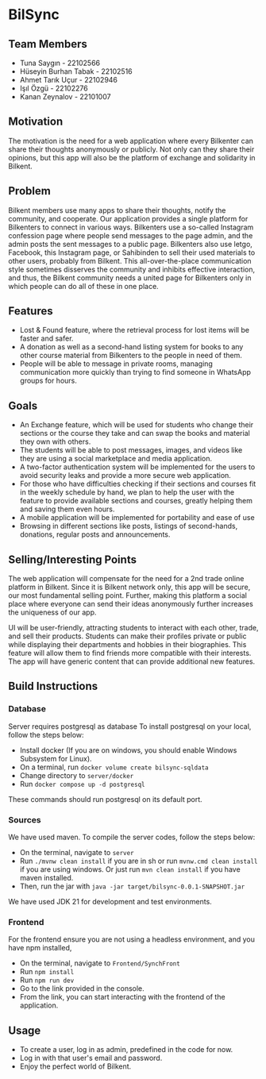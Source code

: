 # BilSync

## Team Members

- Tuna Saygın - 22102566
- Hüseyin Burhan Tabak - 22102516
- Ahmet Tarık Uçur - 22102946
- Işıl Özgü - 22102276
- Kanan Zeynalov - 22101007

## Motivation

The motivation is the need for a web application where every Bilkenter can share their thoughts anonymously or publicly.
Not only can they share their opinions, but this app will also be the platform of exchange and solidarity in Bilkent.

## Problem

Bilkent members use many apps to share their thoughts, notify the community, and cooperate.
Our application provides a single platform for Bilkenters to connect in various ways.
Bilkenters use a so-called Instagram confession page where people send messages to the page admin, and the admin posts
the sent messages to a public page.
Bilkenters also use letgo, Facebook, this Instagram page, or Sahibinden to sell their used materials to other users,
probably from Bilkent.
This all-over-the-place communication style sometimes disserves the community and inhibits effective interaction, and
thus, the Bilkent community needs a united page for Bilkenters only in which people can do all of these in one place.

## Features

- Lost & Found feature, where the retrieval process for lost items will be faster and safer.
- A donation as well as a second-hand listing system for books to any other course material from Bilkenters to the
  people in need of them.
- People will be able to message in private rooms, managing communication more quickly than trying to find someone in
  WhatsApp groups for hours.

## Goals

- An Exchange feature, which will be used for students who change their sections or the course they take and can swap
  the books and material they own with others.
- The students will be able to post messages, images, and videos like they are using a social marketplace and media
  application.
- A two-factor authentication system will be implemented for the users to avoid security leaks and provide a more secure
  web application.
- For those who have difficulties checking if their sections and courses fit in the weekly schedule by hand, we plan to
  help the user with the feature to provide available sections and courses, greatly helping them and saving them even
  hours.
- A mobile application will be implemented for portability and ease of use
- Browsing in different sections like posts, listings of second-hands, donations, regular posts and announcements.

## Selling/Interesting Points

The web application will compensate for the need for a 2nd trade online platform in Bilkent. Since it is Bilkent network
only, this app will be secure, our most fundamental selling point. Further, making this platform a social place where
everyone can send their ideas anonymously further increases the uniqueness of our app.

UI will be user-friendly, attracting students to interact with each other, trade, and sell their products. Students can
make their profiles private or public while displaying their departments and hobbies in their biographies. This feature
will allow them to find friends more compatible with their interests. The app will have generic content that can provide
additional new features.

## Build Instructions

### Database

Server requires postgresql as database
To install postgresql on your local, follow the steps below:

* Install docker (If you are on windows, you should enable Windows Subsystem for Linux).
* On a terminal, run `docker volume create bilsync-sqldata`
* Change directory to `server/docker`
* Run `docker compose up -d postgresql`

These commands should run postgresql on its default port.

### Sources

We have used maven. To compile the server codes, follow the steps below:

* On the terminal, navigate to `server`
* Run `./mvnw clean install` if you are in sh or run `mvnw.cmd clean install` if you are using windows. Or just
  run `mvn clean install` if you have maven installed.
* Then, run the jar with `java -jar target/bilsync-0.0.1-SNAPSHOT.jar`

We have used JDK 21 for development and test environments.

### Frontend

For the frontend ensure you are not using a headless environment, and you have npm installed,

* On the terminal, navigate to `Frontend/SynchFront`
* Run `npm install`
* Run `npm run dev`
* Go to the link provided in the console.
* From the link, you can start interacting with the frontend of the application.


## Usage
* To create a user, log in as admin, predefined in the code for now.
* Log in with that user's email and password.
* Enjoy the perfect world of Bilkent.
